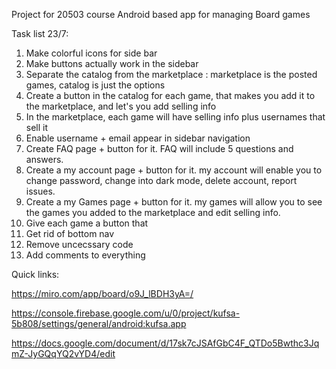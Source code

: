 Project for 20503 course Android based app for managing Board games

Task list 23/7:

1)  Make colorful icons for side bar
2)  Make buttons actually work in the sidebar
3)  Separate  the catalog from the marketplace : marketplace is the posted games, catalog is just the options
4)  Create a button in the catalog for each game, that makes you add it to the marketplace, and let's you add selling info
5)  In the marketplace, each game will have selling info plus usernames that sell it
6)  Enable username + email appear in sidebar navigation
8)  Create FAQ page  + button for it. FAQ will include 5 questions and answers.
9)  Create a my account page + button for it. my account will enable you to change password, change into dark mode, delete account, report issues.
10) Create a my Games page + button for it. my games will allow you to see the games you added to the marketplace and edit selling info.
11)  Give each game a button that 
12)  Get rid of bottom nav
13)  Remove uncecssary code
14)  Add comments to everything




Quick links:

https://miro.com/app/board/o9J_lBDH3yA=/

https://console.firebase.google.com/u/0/project/kufsa-5b808/settings/general/android:kufsa.app

https://docs.google.com/document/d/17sk7cJSAfGbC4F_QTDo5Bwthc3JqmZ-JyGQqYQ2vYD4/edit
